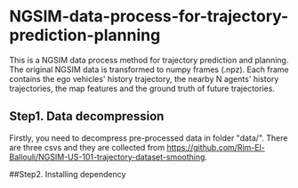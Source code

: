 # NGSIM-data-process-for-trajectory-prediction-planning
This is a NGSIM data process method for trajectory prediction and planning. The original NGSIM data is transformed to numpy frames (.npz). Each frame contains the ego vehicles' history trajectory, the nearby N agents' history trajectories, the map features and the ground truth of future trajectories.

## Step1. Data decompression
Firstly, you need to decompress pre-processed data in folder "data/". There are three csvs and they are collected from https://github.com/Rim-El-Ballouli/NGSIM-US-101-trajectory-dataset-smoothing.

##Step2. Installing dependency
